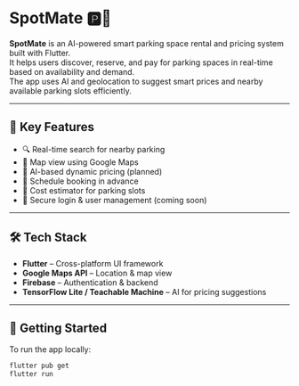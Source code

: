 # SpotMate 🅿️🚗

**SpotMate** is an AI-powered smart parking space rental and pricing system built with Flutter.  
It helps users discover, reserve, and pay for parking spaces in real-time based on availability and demand.  
The app uses AI and geolocation to suggest smart prices and nearby available parking slots efficiently.

---

## 📲 Key Features

- 🔍 Real-time search for nearby parking
- 📍 Map view using Google Maps
- 🧠 AI-based dynamic pricing (planned)
- 📅 Schedule booking in advance
- 💸 Cost estimator for parking slots
- 🔐 Secure login & user management (coming soon)

---

## 🛠 Tech Stack

- **Flutter** – Cross-platform UI framework  
- **Google Maps API** – Location & map view  
- **Firebase** – Authentication & backend  
- **TensorFlow Lite / Teachable Machine** – AI for pricing suggestions  

---

## 🚀 Getting Started

To run the app locally:

```bash
flutter pub get
flutter run

